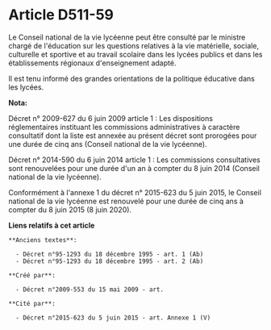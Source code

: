 # Article D511-59

Le Conseil national de la vie lycéenne peut être consulté par le ministre chargé de l'éducation sur les questions relatives à
la vie matérielle, sociale, culturelle et sportive et au travail scolaire dans les lycées publics et dans les établissements
régionaux d'enseignement adapté.

Il est tenu informé des grandes orientations de la politique éducative dans les lycées.

**Nota:**

Décret n° 2009-627 du 6 juin 2009 article 1 : Les dispositions réglementaires instituant les commissions administratives à
caractère consultatif dont la liste est annexée au présent décret sont prorogées pour une durée de cinq ans (Conseil national
de la vie lycéenne).

Décret n° 2014-590 du 6 juin 2014 article 1 : Les commissions consultatives sont renouvelées pour une durée d'un an à compter
du 8 juin 2014 (Conseil national de la vie lycéenne).

Conformément à l'annexe 1 du décret n° 2015-623 du 5 juin 2015, le Conseil national de la vie lycéenne est renouvelé pour une
durée de cinq ans à compter du 8 juin 2015 (8 juin 2020).

**Liens relatifs à cet article**

	**Anciens textes**:

	  - Décret n°95-1293 du 18 décembre 1995 - art. 1 (Ab)
	  - Décret n°95-1293 du 18 décembre 1995 - art. 2 (Ab)

	**Créé par**:

	  - Décret n°2009-553 du 15 mai 2009 - art.

	**Cité par**:

	  - Décret n°2015-623 du 5 juin 2015 - art. Annexe 1 (V)
